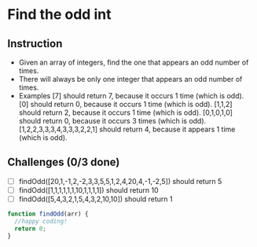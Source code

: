 # Find the odd int

## Instruction
- Given an array of integers, find the one that appears an odd number of times.
- There will always be only one integer that appears an odd number of times.
- Examples [7] should return 7, because it occurs 1 time (which is odd). [0] should return 0, because it occurs 1 time (which is odd). [1,1,2] should return 2, because it occurs 1 time (which is odd). [0,1,0,1,0] should return 0, because it occurs 3 times (which is odd). [1,2,2,3,3,3,4,3,3,3,2,2,1] should return 4, because it appears 1 time (which is odd).


## Challenges (0/3 done)
- [ ] findOdd([20,1,-1,2,-2,3,3,5,5,1,2,4,20,4,-1,-2,5]) should return 5
- [ ] findOdd([1,1,1,1,1,1,10,1,1,1,1]) should return 10
- [ ] findOdd([5,4,3,2,1,5,4,3,2,10,10]) should return 1

```js
function findOdd(arr) {
  //happy coding!
  return 0;
}
```
